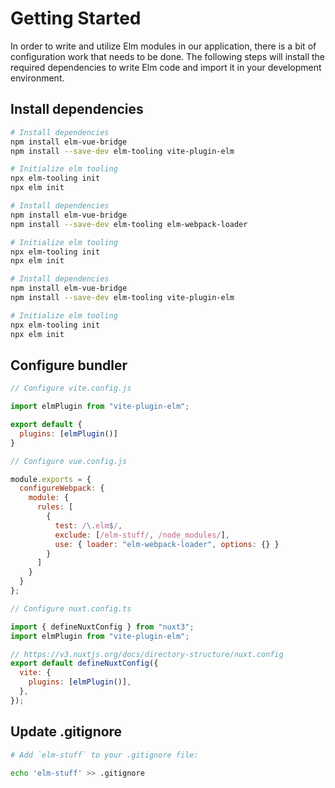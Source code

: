 # Getting Started

In order to write and utilize Elm modules in our application, there is a bit of configuration work that needs to be done. The following steps will install the required dependencies to write Elm code and import it in your development environment.

## Install dependencies

<CodeGroup>
  <CodeGroupItem title="Vite" active>
  
```bash
# Install dependencies
npm install elm-vue-bridge
npm install --save-dev elm-tooling vite-plugin-elm 

# Initialize elm tooling
npx elm-tooling init
npx elm init
```

  </CodeGroupItem>

  <CodeGroupItem title="Vue CLI">

```bash
# Install dependencies
npm install elm-vue-bridge
npm install --save-dev elm-tooling elm-webpack-loader

# Initialize elm tooling
npx elm-tooling init
npx elm init
```

  </CodeGroupItem>

  <CodeGroupItem title="Nuxt 3 (Vite)">
  
```bash
# Install dependencies
npm install elm-vue-bridge
npm install --save-dev elm-tooling vite-plugin-elm

# Initialize elm tooling
npx elm-tooling init
npx elm init
```
  
  </CodeGroupItem>

</CodeGroup>

## Configure bundler

<CodeGroup>
  <CodeGroupItem title="Vite" active>

```js
// Configure vite.config.js

import elmPlugin from "vite-plugin-elm";

export default {
  plugins: [elmPlugin()]
}
```

  </CodeGroupItem>

  <CodeGroupItem title="Vue CLI">

```js
// Configure vue.config.js

module.exports = {
  configureWebpack: {
    module: {
      rules: [
        {
          test: /\.elm$/,
          exclude: [/elm-stuff/, /node_modules/],
          use: { loader: "elm-webpack-loader", options: {} }
        }
      ]
    }
  }
};
```

  </CodeGroupItem>

  <CodeGroupItem title="Nuxt 3 (Vite)">

```js
// Configure nuxt.config.ts

import { defineNuxtConfig } from "nuxt3";
import elmPlugin from "vite-plugin-elm";

// https://v3.nuxtjs.org/docs/directory-structure/nuxt.config
export default defineNuxtConfig({
  vite: {
    plugins: [elmPlugin()],
  },
});

```
  
  </CodeGroupItem>
  
</CodeGroup>

## Update .gitignore

```bash
# Add `elm-stuff` to your .gitignore file:

echo 'elm-stuff' >> .gitignore
```